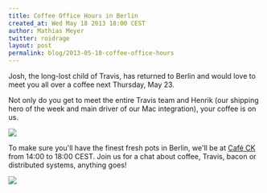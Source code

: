 ```yaml
---
title: Coffee Office Hours in Berlin
created_at: Wed May 18 2013 18:00 CEST
author: Mathias Meyer
twitter: roidrage
layout: post
permalink: blog/2013-05-18-coffee-office-hours
---
```

Josh, the long-lost child of Travis, has returned to Berlin and would love to
meet you all over a coffee next Thursday, May 23.

Not only do you get to meet the entire Travis team and Henrik (our shipping hero
of the week and main driver of our Mac integration), your coffee is on us.

![](https://i.chzbgr.com/maxW500/6537829376/h50C9137B/)

To make sure you'll have the finest fresh pots in Berlin, we'll be at [Café
CK](http://cafeck.tumblr.com) from 14:00 to 18:00 CEST. Join us for a chat about
coffee, Travis, bacon or distributed systems, anything goes!

![](http://s3itch.paperplanes.de/cafe_ck_marienburger__Google_Maps_20130518_173704.jpg)
